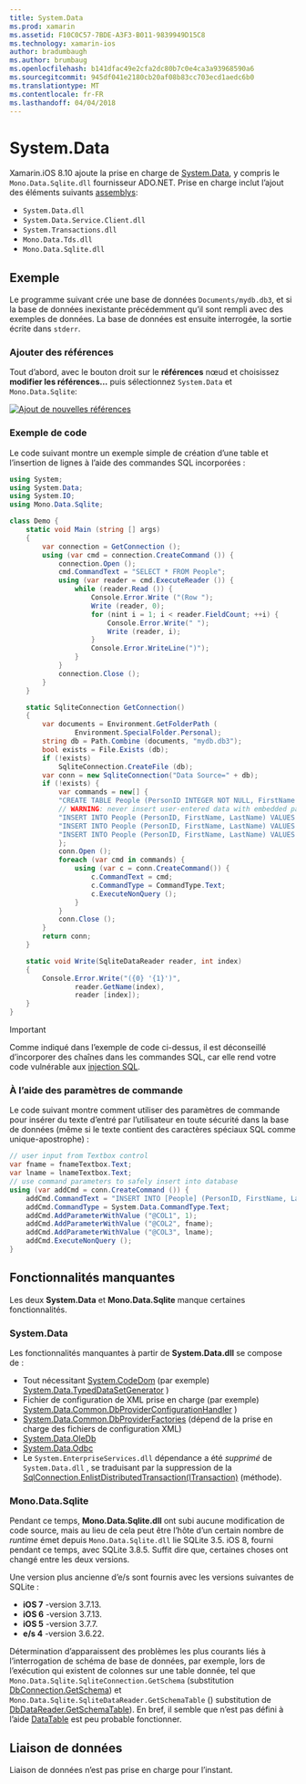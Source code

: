 ```yaml
---
title: System.Data
ms.prod: xamarin
ms.assetid: F10C0C57-7BDE-A3F3-B011-9839949D15C8
ms.technology: xamarin-ios
author: bradumbaugh
ms.author: brumbaug
ms.openlocfilehash: b141dfac49e2cfa2dc80b7c0e4ca3a93968590a6
ms.sourcegitcommit: 945df041e2180cb20af08b83cc703ecd1aedc6b0
ms.translationtype: MT
ms.contentlocale: fr-FR
ms.lasthandoff: 04/04/2018
---
```

# <a name="systemdata"></a>System.Data

Xamarin.iOS 8.10 ajoute la prise en charge de [System.Data](https://developer.xamarin.com/api/namespace/System.Data/), y compris le `Mono.Data.Sqlite.dll` fournisseur ADO.NET. Prise en charge inclut l’ajout des éléments suivants [assemblys](~/cross-platform/internals/available-assemblies.md):

-  `System.Data.dll`
-  `System.Data.Service.Client.dll`
-  `System.Transactions.dll`
-  `Mono.Data.Tds.dll`
-  `Mono.Data.Sqlite.dll`


<a name="Example" />

## <a name="example"></a>Exemple

Le programme suivant crée une base de données `Documents/mydb.db3`, et si la base de données inexistante précédemment qu’il sont rempli avec des exemples de données. La base de données est ensuite interrogée, la sortie écrite dans `stderr`.

### <a name="add-references"></a>Ajouter des références

Tout d’abord, avec le bouton droit sur le **références** nœud et choisissez **modifier les références...**  puis sélectionnez `System.Data` et `Mono.Data.Sqlite`:

[![](system.data-images/edit-references-sml.png "Ajout de nouvelles références")](system.data-images/edit-references.png#lightbox)

### <a name="sample-code"></a>Exemple de code

Le code suivant montre un exemple simple de création d’une table et l’insertion de lignes à l’aide des commandes SQL incorporées :

```csharp
using System;
using System.Data;
using System.IO;
using Mono.Data.Sqlite;

class Demo {
    static void Main (string [] args)
    {
        var connection = GetConnection ();
        using (var cmd = connection.CreateCommand ()) {
            connection.Open ();
            cmd.CommandText = "SELECT * FROM People";
            using (var reader = cmd.ExecuteReader ()) {
                while (reader.Read ()) {
                    Console.Error.Write ("(Row ");
                    Write (reader, 0);
                    for (nint i = 1; i < reader.FieldCount; ++i) {
                        Console.Error.Write(" ");
                        Write (reader, i);
                    }
                    Console.Error.WriteLine(")");
                }
            }
            connection.Close ();
        }
    }

    static SqliteConnection GetConnection()
    {
        var documents = Environment.GetFolderPath (
                Environment.SpecialFolder.Personal);
        string db = Path.Combine (documents, "mydb.db3");
        bool exists = File.Exists (db);
        if (!exists)
            SqliteConnection.CreateFile (db);
        var conn = new SqliteConnection("Data Source=" + db);
        if (!exists) {
            var commands = new[] {
            "CREATE TABLE People (PersonID INTEGER NOT NULL, FirstName ntext, LastName ntext)",
            // WARNING: never insert user-entered data with embedded parameter values
            "INSERT INTO People (PersonID, FirstName, LastName) VALUES (1, 'First', 'Last')",
            "INSERT INTO People (PersonID, FirstName, LastName) VALUES (2, 'Dewey', 'Cheatem')",
            "INSERT INTO People (PersonID, FirstName, LastName) VALUES (3, 'And', 'How')",
            };
            conn.Open ();
            foreach (var cmd in commands) {
                using (var c = conn.CreateCommand()) {
                    c.CommandText = cmd;
                    c.CommandType = CommandType.Text;
                    c.ExecuteNonQuery ();
                }
            }
            conn.Close ();
        }
        return conn;
    }

    static void Write(SqliteDataReader reader, int index)
    {
        Console.Error.Write("({0} '{1}')",
                reader.GetName(index),
                reader [index]);
    }
}
```

> [!IMPORTANT]
> Comme indiqué dans l’exemple de code ci-dessus, il est déconseillé d’incorporer des chaînes dans les commandes SQL, car elle rend votre code vulnérable aux [injection SQL](http://en.wikipedia.org/wiki/SQL_injection).


### <a name="using-command-parameters"></a>À l’aide des paramètres de commande

Le code suivant montre comment utiliser des paramètres de commande pour insérer du texte d’entré par l’utilisateur en toute sécurité dans la base de données (même si le texte contient des caractères spéciaux SQL comme unique-apostrophe) :

```csharp
// user input from Textbox control
var fname = fnameTextbox.Text;
var lname = lnameTextbox.Text;
// use command parameters to safely insert into database
using (var addCmd = conn.CreateCommand ()) {
    addCmd.CommandText = "INSERT INTO [People] (PersonID, FirstName, LastName) VALUES (@COL1, @COL2, @COL3)";
    addCmd.CommandType = System.Data.CommandType.Text;
    addCmd.AddParameterWithValue ("@COL1", 1);
    addCmd.AddParameterWithValue ("@COL2", fname);
    addCmd.AddParameterWithValue ("@COL3", lname);
    addCmd.ExecuteNonQuery ();
}
```

<a name="Missing_Functionality" />

## <a name="missing-functionality"></a>Fonctionnalités manquantes

Les deux **System.Data** et **Mono.Data.Sqlite** manque certaines fonctionnalités.

<a name="System.Data" />

### <a name="systemdata"></a>System.Data

Les fonctionnalités manquantes à partir de **System.Data.dll** se compose de :

-  Tout nécessitant [System.CodeDom](https://developer.xamarin.com/api/namespace/System.CodeDom/) (par exemple)  [System.Data.TypedDataSetGenerator](https://developer.xamarin.com/api/type/System.Data.TypedDataSetGenerator/) )
-  Fichier de configuration de XML prise en charge (par exemple)  [System.Data.Common.DbProviderConfigurationHandler](https://developer.xamarin.com/api/type/System.Data.Common.DbProviderConfigurationHandler/) )
-   [System.Data.Common.DbProviderFactories](https://developer.xamarin.com/api/type/System.Data.Common.DbProviderFactories/) (dépend de la prise en charge des fichiers de configuration XML)
-   [System.Data.OleDb](https://developer.xamarin.com/api/namespace/System.Data.OleDb/)
-   [System.Data.Odbc](https://developer.xamarin.com/api/namespace/System.Data.Odbc/)
-  Le `System.EnterpriseServices.dll` dépendance a été *supprimé* de `System.Data.dll` , se traduisant par la suppression de la [SqlConnection.EnlistDistributedTransaction(ITransaction)](https://developer.xamarin.com/api/member/System.Data.SqlClient.SqlConnection.EnlistDistributedTransaction/(System.EnterpriseServices.ITransaction)) (méthode).


<a name="Mono.Data.Sqlite" />

### <a name="monodatasqlite"></a>Mono.Data.Sqlite

Pendant ce temps, **Mono.Data.Sqlite.dll** ont subi aucune modification de code source, mais au lieu de cela peut être l’hôte d’un certain nombre de *runtime* émet depuis `Mono.Data.Sqlite.dll` lie SQLite 3.5. iOS 8, fourni pendant ce temps, avec SQLite 3.8.5. Suffit dire que, certaines choses ont changé entre les deux versions.

Une version plus ancienne d’e/s sont fournis avec les versions suivantes de SQLite :

- **iOS 7** -version 3.7.13.
- **iOS 6** -version 3.7.13.
- **iOS 5** -version 3.7.7.
- **e/s 4** -version 3.6.22.

Détermination d’apparaissent des problèmes les plus courants liés à l’interrogation de schéma de base de données, par exemple, lors de l’exécution qui existent de colonnes sur une table donnée, tel que `Mono.Data.Sqlite.SqliteConnection.GetSchema` (substitution [DbConnection.GetSchema](https://developer.xamarin.com/api/member/System.Data.Common.DbConnection.GetSchema/)) et `Mono.Data.Sqlite.SqliteDataReader.GetSchemaTable` () substitution de [DbDataReader.GetSchemaTable](https://developer.xamarin.com/api/member/System.Data.Common.DbDataReader.GetSchemaTable/)). En bref, il semble que n’est pas défini à l’aide [DataTable](https://developer.xamarin.com/api/type/System.Data.DataTable/) est peu probable fonctionner.

<a name="Data_Binding" />

## <a name="data-binding"></a>Liaison de données

Liaison de données n’est pas prise en charge pour l’instant.

